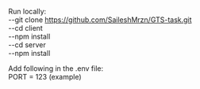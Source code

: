 Run locally:  
--git clone https://github.com/SaileshMrzn/GTS-task.git  
--cd client  
--npm install  
--cd server  
--npm install  


Add following in the .env file:  
PORT = 123 (example)   
